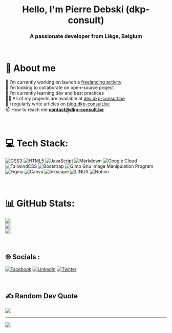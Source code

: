 <h1 align="center">Hello, I'm Pierre Debski (dkp-consult)</h1>
<h3 align="center">A passionate developer from Liège, Belgium</h3>
<br>


# 💫 About me
🔭 I’m currently working on launch a [freelancing activity](https://dkp-consult.be) <br>
👯 I’m looking to collaborate on open-source project<br>
🌱 I’m currently learning dev and best practices<br>
👨‍💻 All of my projects are available at [dev.dkp-consult.be](dev.dkp-consult.be) <br>
📝 I regularly write articles on [blog.dkp-consult.be](blog.dkp-consult.be) <br>
📫 How to reach me **contact@dkp-consult.be**

<br>

# 💻 Tech Stack:
![CSS3](https://img.shields.io/badge/css3-%231572B6.svg?style=for-the-badge&logo=css3&logoColor=white) ![HTML5](https://img.shields.io/badge/html5-%23E34F26.svg?style=for-the-badge&logo=html5&logoColor=white) ![JavaScript](https://img.shields.io/badge/javascript-%23323330.svg?style=for-the-badge&logo=javascript&logoColor=%23F7DF1E) ![Markdown](https://img.shields.io/badge/markdown-%23000000.svg?style=for-the-badge&logo=markdown&logoColor=white) ![Google Cloud](https://img.shields.io/badge/Google%20Cloud-%234285F4.svg?style=for-the-badge&logo=google-cloud&logoColor=white) ![TailwindCSS](https://img.shields.io/badge/tailwindcss-%2338B2AC.svg?style=for-the-badge&logo=tailwind-css&logoColor=white) ![Bootstrap](https://img.shields.io/badge/bootstrap-%23563D7C.svg?style=for-the-badge&logo=bootstrap&logoColor=white) ![Gimp Gnu Image Manipulation Program](https://img.shields.io/badge/Gimp-657D8B?style=for-the-badge&logo=gimp&logoColor=FFFFFF) 	![Figma](https://img.shields.io/badge/figma-%23F24E1E.svg?style=for-the-badge&logo=figma&logoColor=white) ![Canva](https://img.shields.io/badge/Canva-%2300C4CC.svg?style=for-the-badge&logo=Canva&logoColor=white) ![Inkscape](https://img.shields.io/badge/Inkscape-e0e0e0?style=for-the-badge&logo=inkscape&logoColor=080A13) ![LINUX](https://img.shields.io/badge/Linux-FCC624?style=for-the-badge&logo=linux&logoColor=black) ![Notion](https://img.shields.io/badge/Notion-%23000000.svg?style=for-the-badge&logo=notion&logoColor=white)

<br>

# 📊 GitHub Stats:
![](https://github-readme-stats.vercel.app/api?username=dkp-consult&theme=dark&hide_border=false&include_all_commits=true&count_private=true)<br/>
![](https://github-readme-streak-stats.herokuapp.com/?user=dkp-consult&theme=dark&hide_border=false)<br/>
![](https://github-readme-stats.vercel.app/api/top-langs/?username=dkp-consult&theme=dark&hide_border=false&include_all_commits=true&count_private=true&layout=compact)

<br>

## 🌐 Socials :
[![Facebook](https://img.shields.io/badge/Facebook-%231877F2.svg?logo=Facebook&logoColor=white)](https://facebook.com/dkp-consult) 
[![LinkedIn](https://img.shields.io/badge/LinkedIn-%230077B5.svg?logo=linkedin&logoColor=white)](https://linkedin.com/in/pierre-debski) [![Twitter](https://img.shields.io/badge/Twitter-%231DA1F2.svg?logo=Twitter&logoColor=white)](https://twitter.com/dkp_consult)

<br>

## ✍️ Random Dev Quote 
![](https://quotes-github-readme.vercel.app/api?type=horizontal&theme=radical)


---
[![](https://visitcount.itsvg.in/api?id=dkp-consult&label=Profile%20Views&color=0&icon=2&pretty=true)](https://visitcount.itsvg.in)

<!-- Proudly created with GPRM ( https://gprm.itsvg.in ) -->
